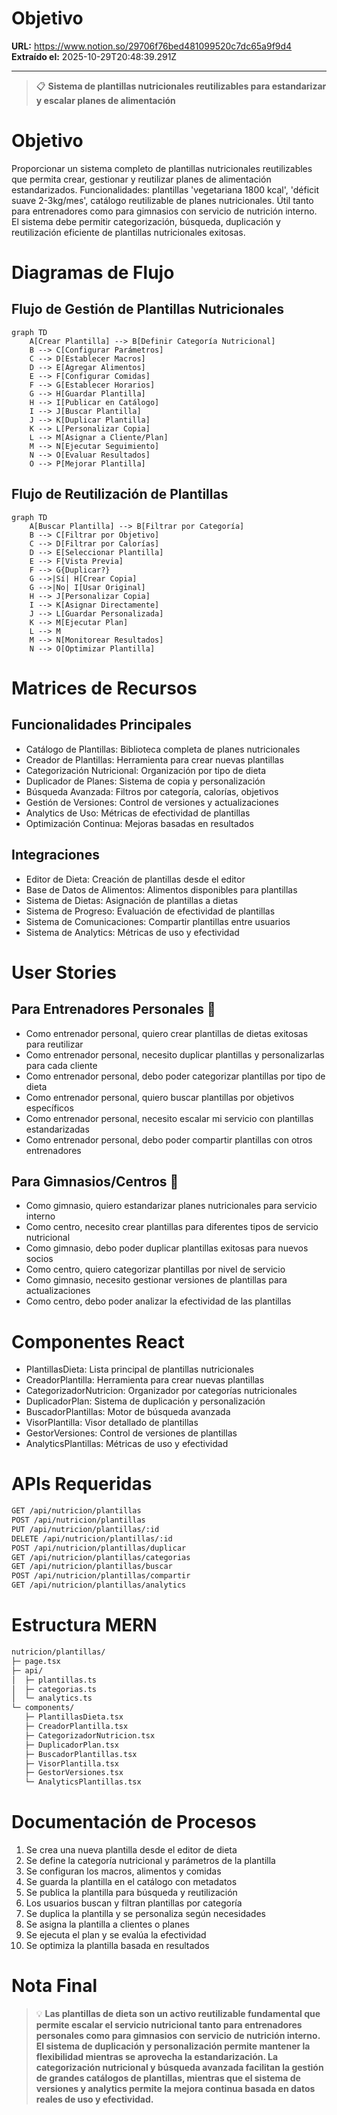 # Objetivo

**URL:** https://www.notion.so/29706f76bed481099520c7dc65a9f9d4
**Extraído el:** 2025-10-29T20:48:39.291Z

---

> 📋 **Sistema de plantillas nutricionales reutilizables para estandarizar y escalar planes de alimentación**

# Objetivo

Proporcionar un sistema completo de plantillas nutricionales reutilizables que permita crear, gestionar y reutilizar planes de alimentación estandarizados. Funcionalidades: plantillas 'vegetariana 1800 kcal', 'déficit suave 2-3kg/mes', catálogo reutilizable de planes nutricionales. Útil tanto para entrenadores como para gimnasios con servicio de nutrición interno. El sistema debe permitir categorización, búsqueda, duplicación y reutilización eficiente de plantillas nutricionales exitosas.

# Diagramas de Flujo

## Flujo de Gestión de Plantillas Nutricionales

```mermaid
graph TD
    A[Crear Plantilla] --> B[Definir Categoría Nutricional]
    B --> C[Configurar Parámetros]
    C --> D[Establecer Macros]
    D --> E[Agregar Alimentos]
    E --> F[Configurar Comidas]
    F --> G[Establecer Horarios]
    G --> H[Guardar Plantilla]
    H --> I[Publicar en Catálogo]
    I --> J[Buscar Plantilla]
    J --> K[Duplicar Plantilla]
    K --> L[Personalizar Copia]
    L --> M[Asignar a Cliente/Plan]
    M --> N[Ejecutar Seguimiento]
    N --> O[Evaluar Resultados]
    O --> P[Mejorar Plantilla]
```

## Flujo de Reutilización de Plantillas

```mermaid
graph TD
    A[Buscar Plantilla] --> B[Filtrar por Categoría]
    B --> C[Filtrar por Objetivo]
    C --> D[Filtrar por Calorías]
    D --> E[Seleccionar Plantilla]
    E --> F[Vista Previa]
    F --> G{Duplicar?}
    G -->|Sí| H[Crear Copia]
    G -->|No| I[Usar Original]
    H --> J[Personalizar Copia]
    I --> K[Asignar Directamente]
    J --> L[Guardar Personalizada]
    K --> M[Ejecutar Plan]
    L --> M
    M --> N[Monitorear Resultados]
    N --> O[Optimizar Plantilla]
```

# Matrices de Recursos

## Funcionalidades Principales

- Catálogo de Plantillas: Biblioteca completa de planes nutricionales
- Creador de Plantillas: Herramienta para crear nuevas plantillas
- Categorización Nutricional: Organización por tipo de dieta
- Duplicador de Planes: Sistema de copia y personalización
- Búsqueda Avanzada: Filtros por categoría, calorías, objetivos
- Gestión de Versiones: Control de versiones y actualizaciones
- Analytics de Uso: Métricas de efectividad de plantillas
- Optimización Continua: Mejoras basadas en resultados
## Integraciones

- Editor de Dieta: Creación de plantillas desde el editor
- Base de Datos de Alimentos: Alimentos disponibles para plantillas
- Sistema de Dietas: Asignación de plantillas a dietas
- Sistema de Progreso: Evaluación de efectividad de plantillas
- Sistema de Comunicaciones: Compartir plantillas entre usuarios
- Sistema de Analytics: Métricas de uso y efectividad
# User Stories

## Para Entrenadores Personales 🧍

- Como entrenador personal, quiero crear plantillas de dietas exitosas para reutilizar
- Como entrenador personal, necesito duplicar plantillas y personalizarlas para cada cliente
- Como entrenador personal, debo poder categorizar plantillas por tipo de dieta
- Como entrenador personal, quiero buscar plantillas por objetivos específicos
- Como entrenador personal, necesito escalar mi servicio con plantillas estandarizadas
- Como entrenador personal, debo poder compartir plantillas con otros entrenadores
## Para Gimnasios/Centros 🏢

- Como gimnasio, quiero estandarizar planes nutricionales para servicio interno
- Como centro, necesito crear plantillas para diferentes tipos de servicio nutricional
- Como gimnasio, debo poder duplicar plantillas exitosas para nuevos socios
- Como centro, quiero categorizar plantillas por nivel de servicio
- Como gimnasio, necesito gestionar versiones de plantillas para actualizaciones
- Como centro, debo poder analizar la efectividad de las plantillas
# Componentes React

- PlantillasDieta: Lista principal de plantillas nutricionales
- CreadorPlantilla: Herramienta para crear nuevas plantillas
- CategorizadorNutricion: Organizador por categorías nutricionales
- DuplicadorPlan: Sistema de duplicación y personalización
- BuscadorPlantillas: Motor de búsqueda avanzada
- VisorPlantilla: Visor detallado de plantillas
- GestorVersiones: Control de versiones de plantillas
- AnalyticsPlantillas: Métricas de uso y efectividad
# APIs Requeridas

```bash
GET /api/nutricion/plantillas
POST /api/nutricion/plantillas
PUT /api/nutricion/plantillas/:id
DELETE /api/nutricion/plantillas/:id
POST /api/nutricion/plantillas/duplicar
GET /api/nutricion/plantillas/categorias
GET /api/nutricion/plantillas/buscar
POST /api/nutricion/plantillas/compartir
GET /api/nutricion/plantillas/analytics
```

# Estructura MERN

```bash
nutricion/plantillas/
├─ page.tsx
├─ api/
│  ├─ plantillas.ts
│  ├─ categorias.ts
│  └─ analytics.ts
└─ components/
   ├─ PlantillasDieta.tsx
   ├─ CreadorPlantilla.tsx
   ├─ CategorizadorNutricion.tsx
   ├─ DuplicadorPlan.tsx
   ├─ BuscadorPlantillas.tsx
   ├─ VisorPlantilla.tsx
   ├─ GestorVersiones.tsx
   └─ AnalyticsPlantillas.tsx
```

# Documentación de Procesos

1. Se crea una nueva plantilla desde el editor de dieta
1. Se define la categoría nutricional y parámetros de la plantilla
1. Se configuran los macros, alimentos y comidas
1. Se guarda la plantilla en el catálogo con metadatos
1. Se publica la plantilla para búsqueda y reutilización
1. Los usuarios buscan y filtran plantillas por categoría
1. Se duplica la plantilla y se personaliza según necesidades
1. Se asigna la plantilla a clientes o planes
1. Se ejecuta el plan y se evalúa la efectividad
1. Se optimiza la plantilla basada en resultados
# Nota Final

> 💡 **Las plantillas de dieta son un activo reutilizable fundamental que permite escalar el servicio nutricional tanto para entrenadores personales como para gimnasios con servicio de nutrición interno. El sistema de duplicación y personalización permite mantener la flexibilidad mientras se aprovecha la estandarización. La categorización nutricional y búsqueda avanzada facilitan la gestión de grandes catálogos de plantillas, mientras que el sistema de versiones y analytics permite la mejora continua basada en datos reales de uso y efectividad.**

